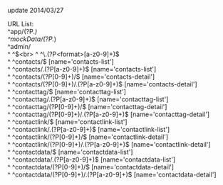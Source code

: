 update 2014/03/27

URL List:<br>
^app/(?P<path>.*)<br>
^mockData/(?P<path>.*)<br>
^admin/<br>
^ ^$<br>
^ ^\.(?P<format>[a-z0-9]+)$<br>
^ ^contacts/$ [name='contacts-list']<br>
^ ^contacts/\.(?P<format>[a-z0-9]+)$ [name='contacts-list']<br>
^ ^contacts/(?P<pk>[0-9]+)/$ [name='contacts-detail']<br>
^ ^contacts/(?P<pk>[0-9]+)/\.(?P<format>[a-z0-9]+)$ [name='contacts-detail']<br>
^ ^contacttag/$ [name='contacttag-list']<br>
^ ^contacttag/\.(?P<format>[a-z0-9]+)$ [name='contacttag-list']<br>
^ ^contacttag/(?P<pk>[0-9]+)/$ [name='contacttag-detail']<br>
^ ^contacttag/(?P<pk>[0-9]+)/\.(?P<format>[a-z0-9]+)$ [name='contacttag-detail']<br>
^ ^contactlink/$ [name='contactlink-list']<br>
^ ^contactlink/\.(?P<format>[a-z0-9]+)$ [name='contactlink-list']<br>
^ ^contactlink/(?P<pk>[0-9]+)/$ [name='contactlink-detail']<br>
^ ^contactlink/(?P<pk>[0-9]+)/\.(?P<format>[a-z0-9]+)$ [name='contactlink-detail']<br>
^ ^contactdata/$ [name='contactdata-list']<br>
^ ^contactdata/\.(?P<format>[a-z0-9]+)$ [name='contactdata-list']<br>
^ ^contactdata/(?P<pk>[0-9]+)/$ [name='contactdata-detail']<br>
^ ^contactdata/(?P<pk>[0-9]+)/\.(?P<format>[a-z0-9]+)$ [name='contactdata-detail']<br>